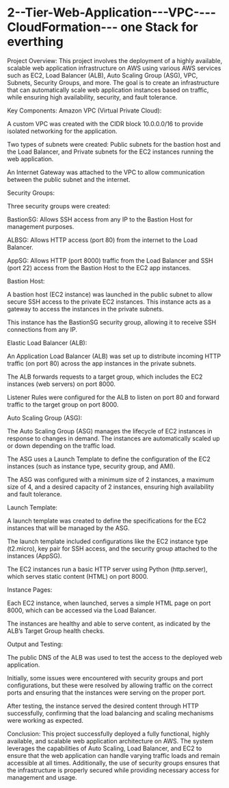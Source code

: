 # 2--Tier-Web-Application---VPC----CloudFormation--- one Stack for everthing 

Project Overview:
This project involves the deployment of a highly available, scalable web application infrastructure on AWS using various AWS services such as EC2, Load Balancer (ALB), Auto Scaling Group (ASG), VPC, Subnets, Security Groups, and more. The goal is to create an infrastructure that can automatically scale web application instances based on traffic, while ensuring high availability, security, and fault tolerance.

Key Components:
Amazon VPC (Virtual Private Cloud):

A custom VPC was created with the CIDR block 10.0.0.0/16 to provide isolated networking for the application.

Two types of subnets were created: Public subnets for the bastion host and the Load Balancer, and Private subnets for the EC2 instances running the web application.

An Internet Gateway was attached to the VPC to allow communication between the public subnet and the internet.

Security Groups:

Three security groups were created:

BastionSG: Allows SSH access from any IP to the Bastion Host for management purposes.

ALBSG: Allows HTTP access (port 80) from the internet to the Load Balancer.

AppSG: Allows HTTP (port 8000) traffic from the Load Balancer and SSH (port 22) access from the Bastion Host to the EC2 app instances.

Bastion Host:

A bastion host (EC2 instance) was launched in the public subnet to allow secure SSH access to the private EC2 instances. This instance acts as a gateway to access the instances in the private subnets.

This instance has the BastionSG security group, allowing it to receive SSH connections from any IP.

Elastic Load Balancer (ALB):

An Application Load Balancer (ALB) was set up to distribute incoming HTTP traffic (on port 80) across the app instances in the private subnets.

The ALB forwards requests to a target group, which includes the EC2 instances (web servers) on port 8000.

Listener Rules were configured for the ALB to listen on port 80 and forward traffic to the target group on port 8000.

Auto Scaling Group (ASG):

The Auto Scaling Group (ASG) manages the lifecycle of EC2 instances in response to changes in demand. The instances are automatically scaled up or down depending on the traffic load.

The ASG uses a Launch Template to define the configuration of the EC2 instances (such as instance type, security group, and AMI).

The ASG was configured with a minimum size of 2 instances, a maximum size of 4, and a desired capacity of 2 instances, ensuring high availability and fault tolerance.

Launch Template:

A launch template was created to define the specifications for the EC2 instances that will be managed by the ASG.

The launch template included configurations like the EC2 instance type (t2.micro), key pair for SSH access, and the security group attached to the instances (AppSG).

The EC2 instances run a basic HTTP server using Python (http.server), which serves static content (HTML) on port 8000.

Instance Pages:

Each EC2 instance, when launched, serves a simple HTML page on port 8000, which can be accessed via the Load Balancer.

The instances are healthy and able to serve content, as indicated by the ALB’s Target Group health checks.

Output and Testing:

The public DNS of the ALB was used to test the access to the deployed web application.

Initially, some issues were encountered with security groups and port configurations, but these were resolved by allowing traffic on the correct ports and ensuring that the instances were serving on the proper port.

After testing, the instance served the desired content through HTTP successfully, confirming that the load balancing and scaling mechanisms were working as expected.

Conclusion:
This project successfully deployed a fully functional, highly available, and scalable web application architecture on AWS. The system leverages the capabilities of Auto Scaling, Load Balancer, and EC2 to ensure that the web application can handle varying traffic loads and remain accessible at all times. Additionally, the use of security groups ensures that the infrastructure is properly secured while providing necessary access for management and usage.
 
